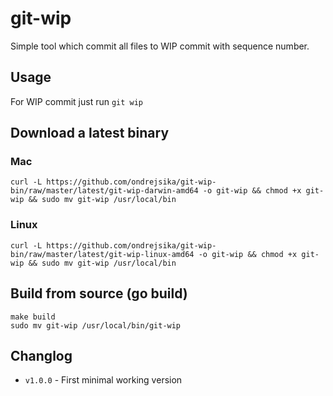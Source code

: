 # git-wip

Simple tool which commit all files to WIP commit with sequence number.

## Usage

For WIP commit just run `git wip`

## Download a latest binary

### Mac

```
curl -L https://github.com/ondrejsika/git-wip-bin/raw/master/latest/git-wip-darwin-amd64 -o git-wip && chmod +x git-wip && sudo mv git-wip /usr/local/bin
```

### Linux

```
curl -L https://github.com/ondrejsika/git-wip-bin/raw/master/latest/git-wip-linux-amd64 -o git-wip && chmod +x git-wip && sudo mv git-wip /usr/local/bin
```

## Build from source (go build)

```
make build
sudo mv git-wip /usr/local/bin/git-wip
```

## Changlog

- `v1.0.0` - First minimal working version
